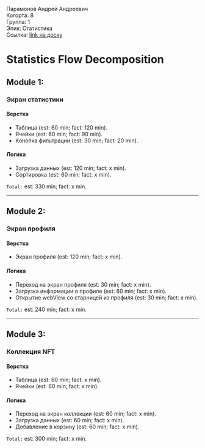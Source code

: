 Парамонов Андрей Андреевич
<br /> Когорта: 8
<br /> Группа: 1
<br /> Эпик: Статистика
<br /> Ссылка: [link на доску](https://github.com/users/ulanoff/projects/1/views/1)

# Statistics Flow Decomposition

## Module 1:
### Экран статистики
#### Верстка

- Таблица  (est: 60 min; fact: 120 min).
- Ячейки (est: 60 min; fact: 90 min).
- Конопка фильтрации (est: 30 min; fact: 20 min).

#### Логика
- Загрузка данных (est: 120 min; fact: x min).
- Сортировка (est: 60 min; fact: x min).

`Total:` est: 330 min; fact: x min.

---

## Module 2:
### Экран профиля
#### Верстка
- Экран профиля (est: 120 min; fact: x min).

#### Логика
- Переход на экран профиля (est: 30 min; fact: x min).
- Загрузка информации о профиле (est: 60 min; fact: x min).
- Открытие webView со старницей из профиля (est: 30 min; fact: x min).

`Total:` est: 240 min; fact: x min.

---

## Module 3:
### Коллекция NFT
#### Верстка
- Таблица  (est: 60 min; fact: x min).
- Ячейки (est: 60 min; fact: x min).

#### Логика
- Переход на экран коллекции (est: 60 min; fact: x min).
- Загрузка данных (est: 60 min; fact: x min).
- Добавление в корзину (est: 60 min; fact: x min).

`Total:` est: 300 min; fact: x min.